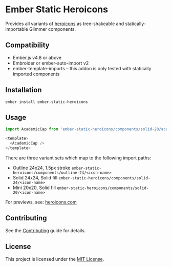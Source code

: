 # Ember Static Heroicons

Provides all variants of [heroicons](https://github.com/tailwindlabs/heroicons) as tree-shakeable and statically-importable Glimmer components.

## Compatibility

- Ember.js v4.8 or above
- Embroider or ember-auto-import v2
- ember-template-imports – this addon is only tested with statically imported components

## Installation

```
ember install ember-static-heroicons
```

## Usage

```js
import AcademicCap from 'ember-static-heroicons/components/solid-20/academic-cap';

<template>
  <AcademicCap />
</template>
```

There are three variant sets which map to the following import paths:

- Outline 24x24, 1.5px stroke `ember-static-heroicons/components/outline-24/<icon-name>`
- Solid 24x24, Solid fill `ember-static-heroicons/components/solid-24/<icon-name>`
- Mini 20x20, Solid fill `ember-static-heroicons/components/solid-20/<icon-name>`

For previews, see: [heroicons.com](https://heroicons.com/)

## Contributing

See the [Contributing](CONTRIBUTING.md) guide for details.

## License

This project is licensed under the [MIT License](LICENSE.md).
